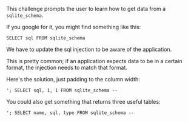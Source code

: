 
This challenge prompts the user to learn how to get
data from a `sqlite_schema`.

If you google for it, you might find something like this:

```
SELECT sql FROM sqlite_schema
```

We have to update the sql injection to be aware of the application.

This is pretty common; if an application expects data to be in a certain
format, the injection needs to match that format.

Here's the solution, just padding to the column width:

```
'; SELECT sql, 1, 1 FROM sqlite_schema --
```

You could also get something that returns three useful tables:

```
'; SELECT name, sql, type FROM sqlite_schema --
```

